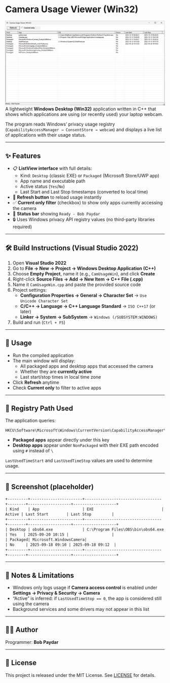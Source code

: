 # Camera Usage Viewer (Win32)
![screenshot](https://github.com/bob-paydar/CamUsageWin/blob/main/Screenshot.png)
A lightweight **Windows Desktop (Win32)** application written in C++ that shows which applications are using (or recently used) your laptop webcam.  

The program reads Windows’ privacy usage registry (`CapabilityAccessManager → ConsentStore → webcam`) and displays a live list of applications with their usage status.

---

## ✨ Features

- 📋 **ListView interface** with full details:
  - Kind: `Desktop` (classic EXE) or `Packaged` (Microsoft Store/UWP app)  
  - App name and executable path  
  - Active status (`Yes`/`No`)  
  - Last Start and Last Stop timestamps (converted to local time)
- 🔄 **Refresh button** to reload usage instantly
- ✅ **Current only filter** (checkbox) to show only apps currently accessing the camera
- 📌 **Status bar** showing `Ready - Bob Paydar`
- 🔒 Uses Windows privacy API registry values (no third-party libraries required)

---

## 🛠️ Build Instructions (Visual Studio 2022)

1. Open **Visual Studio 2022**  
2. Go to **File → New → Project → Windows Desktop Application (C++)**  
3. Choose **Empty Project**, name it (e.g., `CamUsageWin`), and click **Create**  
4. Right-click **Source Files → Add → New Item → C++ File (.cpp)**  
5. Name it `CamUsageWin.cpp` and paste the provided source code  
6. Project settings:
   - **Configuration Properties → General → Character Set** → `Use Unicode Character Set`
   - **C/C++ → Language → C++ Language Standard** → `ISO C++17` (or later)
   - **Linker → System → SubSystem** → `Windows (/SUBSYSTEM:WINDOWS)`
7. Build and run (`Ctrl + F5`)

---

## 🚀 Usage

- Run the compiled application  
- The main window will display:
  - All packaged apps and desktop apps that accessed the camera  
  - Whether they are **currently active**  
  - Last start/stop times in local time zone  
- Click **Refresh** anytime  
- Check **Current only** to filter to active apps  

---

## 📂 Registry Path Used

The application queries:

```
HKCU\Software\Microsoft\Windows\CurrentVersion\CapabilityAccessManager\ConsentStore\webcam
```

- **Packaged apps** appear directly under this key  
- **Desktop apps** appear under `NonPackaged` with their EXE path encoded using `#` instead of `\`  

`LastUsedTimeStart` and `LastUsedTimeStop` values are used to determine usage.  

---

## 📸 Screenshot (placeholder)

```
+---------+-----------------------+----------------------------------+--------+-------------------+-------------------+
| Kind    | App                   | EXE                              | Active | Last Start        | Last Stop         |
+---------+-----------------------+----------------------------------+--------+-------------------+-------------------+
| Desktop | obs64.exe             | C:\Program Files\OBS\bin\obs64.exe | Yes   | 2025-09-20 10:15 |                   |
| Packaged| Microsoft.WindowsCamera|                                  | No     | 2025-09-18 09:10 | 2025-09-18 09:12  |
+---------+-----------------------+----------------------------------+--------+-------------------+-------------------+
```

---

## 📖 Notes & Limitations

- Windows only logs usage if **Camera access control** is enabled under **Settings → Privacy & Security → Camera**  
- “Active” is inferred: if `LastUsedTimeStop == 0`, the app is considered still using the camera  
- Background services and some drivers may not appear in this list  

---

## 👨‍💻 Author

Programmer: **Bob Paydar**

---

## 📜 License

This project is released under the MIT License. See [LICENSE](LICENSE) for details.
